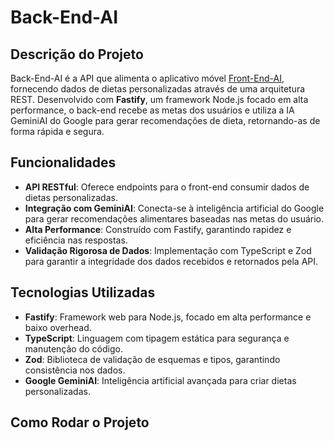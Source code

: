 # Back-End-AI

## Descrição do Projeto
Back-End-AI é a API que alimenta o aplicativo móvel [Front-End-AI](https://github.com/PauloDalberto/Frond-End-AI), fornecendo dados de dietas personalizadas através de uma arquitetura REST. Desenvolvido com **Fastify**, um framework Node.js focado em alta performance, o back-end recebe as metas dos usuários e utiliza a IA GeminiAI do Google para gerar recomendações de dieta, retornando-as de forma rápida e segura.

## Funcionalidades
- **API RESTful**: Oferece endpoints para o front-end consumir dados de dietas personalizadas.
- **Integração com GeminiAI**: Conecta-se à inteligência artificial do Google para gerar recomendações alimentares baseadas nas metas do usuário.
- **Alta Performance**: Construído com Fastify, garantindo rapidez e eficiência nas respostas.
- **Validação Rigorosa de Dados**: Implementação com TypeScript e Zod para garantir a integridade dos dados recebidos e retornados pela API.

## Tecnologias Utilizadas
- **Fastify**: Framework web para Node.js, focado em alta performance e baixo overhead.
- **TypeScript**: Linguagem com tipagem estática para segurança e manutenção do código.
- **Zod**: Biblioteca de validação de esquemas e tipos, garantindo consistência nos dados.
- **Google GeminiAI**: Inteligência artificial avançada para criar dietas personalizadas.

## Como Rodar o Projeto
